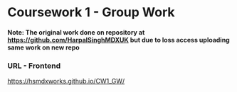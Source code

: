 # Coursework 1 - Group Work
#### Note: The original work done on repository at https://github.com/HarpalSinghMDXUK but due to loss access uploading same work on new repo

### URL - Frontend
https://hsmdxworks.github.io/CW1_GW/
